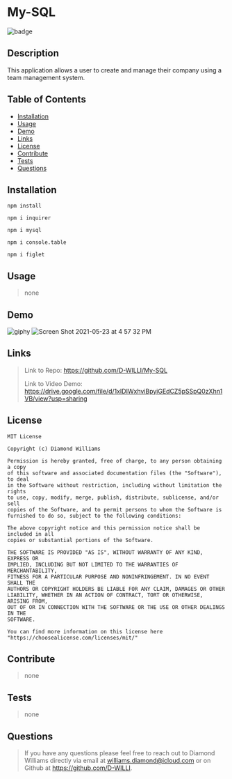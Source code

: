 # My-SQL

  ![badge](https://img.shields.io/badge/License-MIT-blue) 

  ## Description
  This application allows a user to create and manage their company using a team management system. 

  ## Table of Contents 
  - [Installation](#installation)
  - [Usage](#usage)
  - [Demo](#demo)
  - [Links](#links)
  - [License](#license)
  - [Contribute](#contribute)
  - [Tests](#tests)
  - [Questions](#questions)



  ## Installation
  ``npm install ``
  
  ``npm i inquirer``
  
  ``npm i mysql ``
  
  ``npm i console.table``
  
  ``npm i figlet ``
  

  ## Usage
  >none
 
  ## Demo
  ![giphy](https://media.giphy.com/media/JAkyiCMweztg6yJUyB/giphy.gif)
  ![Screen Shot 2021-05-23 at 4 57 32 PM](https://user-images.githubusercontent.com/72957816/119276566-d7aa4880-bbe8-11eb-9bc5-872790e7462e.png)

  
  ## Links
  
  > Link to Repo: https://github.com/D-WILLI/My-SQL
  > 
  > Link to Video Demo: https://drive.google.com/file/d/1xIDIWxhviBpyiGEdCZ5pSSpQ0zXhn1VB/view?usp=sharing


  ## License
  
    MIT License 
    
    Copyright (c) Diamond Williams
    
    Permission is hereby granted, free of charge, to any person obtaining a copy
    of this software and associated documentation files (the "Software"), to deal
    in the Software without restriction, including without limitation the rights
    to use, copy, modify, merge, publish, distribute, sublicense, and/or sell
    copies of the Software, and to permit persons to whom the Software is
    furnished to do so, subject to the following conditions:
    
    The above copyright notice and this permission notice shall be included in all
    copies or substantial portions of the Software.
    
    THE SOFTWARE IS PROVIDED "AS IS", WITHOUT WARRANTY OF ANY KIND, EXPRESS OR
    IMPLIED, INCLUDING BUT NOT LIMITED TO THE WARRANTIES OF MERCHANTABILITY,
    FITNESS FOR A PARTICULAR PURPOSE AND NONINFRINGEMENT. IN NO EVENT SHALL THE
    AUTHORS OR COPYRIGHT HOLDERS BE LIABLE FOR ANY CLAIM, DAMAGES OR OTHER
    LIABILITY, WHETHER IN AN ACTION OF CONTRACT, TORT OR OTHERWISE, ARISING FROM,
    OUT OF OR IN CONNECTION WITH THE SOFTWARE OR THE USE OR OTHER DEALINGS IN THE
    SOFTWARE.
    
    You can find more information on this license here "https://choosealicense.com/licenses/mit/"
  

  ## Contribute
  >none


  ## Tests
  >none


  ## Questions
  >If you have any questions please feel free to reach out to Diamond Williams directly via email at williams.diamond@icloud.com or on Github at https://github.com/D-WILLI.
